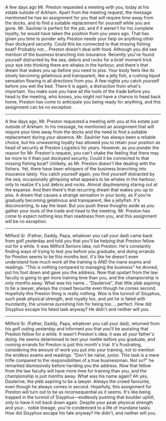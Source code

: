 
A few days ago Mr. Preston requested a meeting with you, today at his estate outside of Arkham. Apart from the meeting request, the message mentioned he has an assignment for you that will require time away from the docks, and to find a suitable replacement for yourself while you are gone. Mr. Saulnier is perfect for the job, and if it weren't for his complete loyalty, he would have taken the position from you years ago. That has given you time to ponder why Preston needs your help on anything other than dockyard security. Could this be connected to that missing fishing boat? Probably not... Preston doesn't deal with food. Although you did see mention of the business branching into insurance. Recently you've found yourself distracted by the sea, debris and rocks for a brief moment trick your eye into thinking there are whales in the harbour, and there's that dream that wakes you up before you need to piss. Your body feels like its slowly becoming gelatinous and transparent, like a jelly fish, a rushing liquid sensation flowing in all directions from you. A few nights you catch yourself before you wet the bed. There it is again, a distraction from what's important. You make sure you have all the tools of the trade before you head to the meeting, who knows, you might not have a chance to head back home, Preston has come to anticipate you being ready for anything, and this assignment can be no exception. 

----

A few days ago, Mr. Preston requested a meeting with you at his estate just outside of Arkham. In his message, he mentioned an assignment that will require your time away from the docks and the need to find a suitable replacement during your absence. Mr. Saulnier has always been a reliable choice, but his unwavering loyalty has allowed you to retain your position as head of security at Preston Logistics for years. However, as you ponder the reason for Mr. Preston's request, you can't shake the feeling that there may be more to it than just dockyard security. Could it be connected to that missing fishing boat? Unlikely, as Mr. Preston doesn't like dealing with the fishers. Yet, there have been whispers of the business branching into insurance lately. You catch yourself again, you find yourself distracted by the sea, occasionally glimpsing what appears to be whales in the harbour, only to realize it's just debris and rocks. Almost daydreaming staring out at the expanse. And then there's that recurring dream that wakes you up to piss. A dream that causes a strange sensation in your body, as if you're gradually becoming gelatinous and transparent, like a jellyfish. It's disconcerting, to say the least. But you push these thoughts aside as you gather your tools of the trade and head to the meeting. Mr. Preston has come to expect nothing less than readiness from you, and this assignment will be no exception.

----

Milford Sr. (Father, Daddy, Papa, whatever you call your dad) came back from golf yesterday and told you that you'll be helping that Preston fellow out for a while. It was Milford Seniors idea, not Preston. He's constantly finding ways of trying to test you before you graduate, and doing errands for Preston seems to be this months test. It's like he doesn't even understand how much work all the training is AND the inane exams and readings. "This is nothing compared to managing the business" he droned, put his foot down and gave you the address. Now that upstart from the law faculty is going to get more training time than you, and the championship is only months away. What was his name...  "Dauterive", that little pleb aspiring to be a lawyer, always the crowd favourite even though he comes second. Hopefully this Preston thing is really nothing. Woe is the turmoil of Sisyphus, such peak physical strength, and royalty too, and yet he is fated with mundanity, the universe punishing him for being too.... perfect. How did Sisyphus escape his fated task anyway? He didn't and neither will you.

----
Milford Sr. (Father, Daddy, Papa, whatever you call your dad), returned from his golf outing yesterday and informed you that you'll be assisting that Preston fellow for a while. It wasn't Preston's idea; it was all your father's doing. He seems determined to test your mettle before you graduate, and running errands for Preston is just this month's trial. It's frustrating, considering the amount of work you put into your training, not to mention the endless exams and readings. "Don't be naïve, junior. This task is a mere trifle compared to the responsibilities of a true businessman. Not so?" he remarked dismissively before handing you the address. Now that fellow from the law faculty will have more time for training than you, and the championship is just months away. What was his name again? Ah yes, Dauterive, the pleb aspiring to be a lawyer. Always the crowd favourite, even though he always comes in second. Hopefully, this assignment for Preston will turn out to be as inconsequential as it seems. It's like being trapped in the turmoil of Sisyphus—endlessly pushing that boulder uphill, only to have it roll back down again. Despite your peak physical strength and your... noble lineage, you're condemned to a life of mundane tasks. How did Sisyphus escape his fate anyway? He didn't, and neither will you.